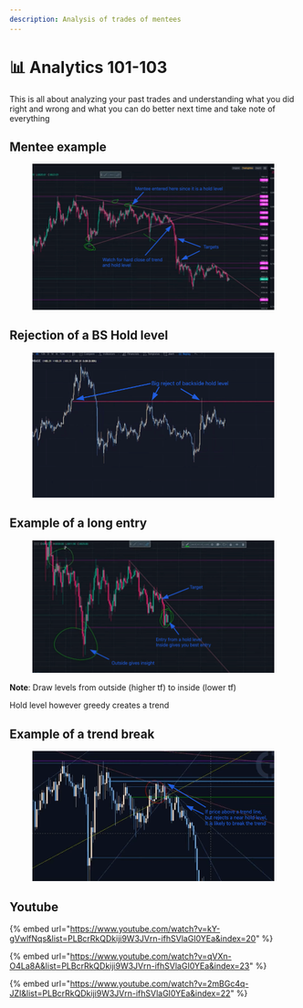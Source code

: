 ```yaml
---
description: Analysis of trades of mentees
---
```


# 📊 Analytics 101-103

This is all about analyzing your past trades and understanding what you did right and wrong and what you can do better next time and take note of everything

## Mentee example

<figure><img src="../../.gitbook/assets/image (10) (1).png" alt=""><figcaption></figcaption></figure>

## Rejection of a BS Hold level

<figure><img src="../../.gitbook/assets/image (11) (1).png" alt=""><figcaption></figcaption></figure>

## Example of a long entry

<figure><img src="../../.gitbook/assets/image (4) (1) (1).png" alt=""><figcaption></figcaption></figure>

**Note**: Draw levels from outside (higher tf) to inside (lower tf)

Hold level however greedy creates a trend



## Example of a trend break

<figure><img src="../../.gitbook/assets/image (9) (1) (1) (1).png" alt=""><figcaption></figcaption></figure>



## Youtube

{% embed url="https://www.youtube.com/watch?v=kY-gVwlfNqs&list=PLBcrRkQDkiji9W3JVrn-ifhSVlaGI0YEa&index=20" %}

{% embed url="https://www.youtube.com/watch?v=qVXn-O4La8A&list=PLBcrRkQDkiji9W3JVrn-ifhSVlaGI0YEa&index=23" %}

{% embed url="https://www.youtube.com/watch?v=2mBGc4q-JZI&list=PLBcrRkQDkiji9W3JVrn-ifhSVlaGI0YEa&index=22" %}
